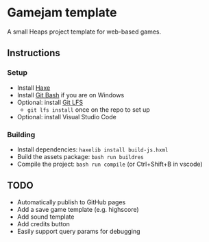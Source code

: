 # Gamejam template

A small Heaps project template for web-based games.

## Instructions

### Setup

* Install [Haxe](https://haxe.org/)
* Install [Git Bash](https://gitforwindows.org/) if you are on Windows
* Optional: install [Git LFS](https://git-lfs.github.com/)
  * `git lfs install` once on the repo to set up
* Optional: install Visual Studio Code

### Building

* Install dependencies: `haxelib install build-js.hxml`
* Build the assets package: `bash run buildres`
* Compile the project: `bash run compile` (or Ctrl+Shift+B in vscode)

## TODO

* Automatically publish to GitHub pages
* Add a save game template (e.g. highscore)
* Add sound template
* Add credits button
* Easily support query params for debugging